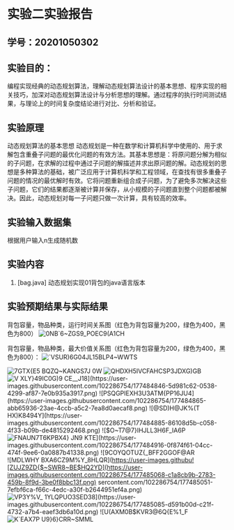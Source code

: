 # 实验二实验报告

## 学号：20201050302


## 实验目的：

编程实现经典的动态规划算法，理解动态规划算法设计的基本思想、程序实现的相关技巧，加深对动态规划算法设计与分析思想的理解。通过程序的执行时间测试结果，与理论上的时间复杂度结论进行对比、分析和验证。

## 实验原理

 动态规划算法的基本思想
动态规划是一种在数学和计算机科学中使用的、用于求解包含重叠子问题的最优化问题的有效方法。其基本思想是：将原问题分解为相似的子问题，在求解的过程中通过子问题的解描述并求出原问题的解。动态规划的思想是多种算法的基础，被广泛应用于计算机科学和工程领域，在查找有很多重叠子问题的情况的最优解时有效。它将问题重新组合成子问题，为了避免多次解决这些子问题，它们的结果都逐渐被计算并保存，从小规模的子问题直到整个问题都被解决。因此，动态规划对每一子问题只做一次计算，具有较高的效率。


## 实验输入数据集

根据用户输入n生成随机数


## 实验内容

1.  [bag.java] 动态规划实现01背包的java语言版本


## 实验预期结果与实际结果
背包容量，物品种类，运行时间关系图（红色为背包容量为200，绿色为400，黑色为800）
![0NB`6~ZGS$9$_POEC9(A1CH](https://user-images.githubusercontent.com/102286754/177485492-99a98bdf-1ebc-418d-9402-60c5f726217f.png)

背包容量，物品种类，最大价值关系图（红色为背包容量为200，绿色为400，黑色为800）：
![`VSUR)6G04JL15BLP4~WWTS](https://user-images.githubusercontent.com/102286754/177485553-98b3574e-def0-4c9f-94af-c2175631c824.png)


![7GTX{E5 BQZQ~KANGS7J 0W](https://user-images.githubusercontent.com/102286754/177484795-69a55550-e92e-4509-85f5-1293eb707eab.png)
![QHDXH5IVCFAHCSP3JDXG)GB](https://user-images.githubusercontent.com/102286754/177484804-c1866395-f9b2-4a26-8990-706134ddb0bd.png)
![V XLY}49IC0G)9 CE__J`18](https://user-images.githubusercontent.com/102286754/177484846-5d981c62-0538-4299-af87-7e0b935a3917.png)
![PSQGPIEXH3U3ATM{PP16JU4](https://user-images.githubusercontent.com/102286754/177484865-abb65936-23ae-4ccb-a5c2-7ea8d0aecaf8.png)
![@SD)H@JK%(T HX`)K84`94Y](https://user-images.githubusercontent.com/102286754/177484885-86108d5b-c058-4f33-b09b-de4815292468.png)
![$O~T7@7}IHJLL3`H6F_IA6P](https://user-images.githubusercontent.com/102286754/177484897-95d8548b-dcb5-42a5-92ad-d07112f1d53d.png)
![`FNAUN7T6KPBX4} JN9 KTE](https://user-images.githubusercontent.com/102286754/177484916-0f874f61-04cc-474f-9ee6-0a0887b41338.png)
![9COYQOTUZ{_BF`F2GGOF@AR](https://user-images.githubusercontent.com/102286754/177485011-6b907eaf-0aba-4977-8f45-c655694cd2e8.png)
![MDLWHY BXA6CZ9M%Y_8HLQR](https://user-images.githubu![ZUJZ9ZD{$~SWR8~BE$HQ2YD](https://user-images.githubusercontent.com/102286754/177485068-c1a8cb9b-2783-459b-8f9d-3be0f8bbc13f.png)
sercontent.com/102286754/177485051-7efbf6ca-f66c-4edc-a30f-b2644951ef4a.png)
![VP3Y%V_ _`1YLQPUO3SED38](https://user-images.githubusercontent.com/102286754/177485085-d591b00d-c21f-4732-a7b4-eaef3db6a10d.png)
![`U(AXM0B_$KVR3@6Q{E%1_F](https://user-images.githubusercontent.com/102286754/177485109-06f7f096-e369-42a0-9fdc-2b67bc1725ce.png)
![K`_EAX7P U9}6_}CRR~SMML](https://user-images.githubusercontent.com/102286754/177485266-d9e8a89d-c5a5-4489-9798-821fd76728e1.png)


